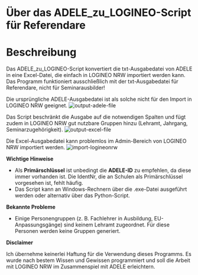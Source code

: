 # Über das ADELE_zu_LOGINEO-Script für Referendare

# Beschreibung
Das ADELE_zu_LOGINEO-Script konvertiert die txt-Ausgabedatei von ADELE in eine Excel-Datei, die einfach in LOGINEO NRW importiert werden kann.
Das Programm funktioniert ausschließlich mit der txt-Ausgabedatei für Referendare, nicht für Seminarausbilder!

Die ursprüngliche ADELE-Ausgabedatei ist als solche nicht für den Import in LOGINEO NRW geeignet.
![output-adele-file](https://user-images.githubusercontent.com/81589/197849771-cebcfba8-eaf7-47fe-856d-1d906b2e6a10.png)

Das Script beschränkt die Ausgabe auf die notwendigen Spalten und fügt zudem in LOGINEO NRW gut nutzbare Gruppen hinzu (Lehramt, Jahrgang, Seminarzugehörigkeit).
![output-excel-file](https://user-images.githubusercontent.com/81589/197849774-66da92f6-8955-4013-8eba-be15e6838ac3.png)

Die Excel-Ausgabedatei kann problemlos im Admin-Bereich von LOGINEO NRW importiert werden.
![import-logineonrw](https://user-images.githubusercontent.com/81589/197849765-faecbafe-717a-494c-9d84-67bc4b28852d.png)


__Wichtige Hinweise__
* Als __Primärschlüssel__ ist unbedingt die __ADELE-ID__ zu empfehlen, da diese immer vorhanden ist. Die IdentNr, die an Schulen als Primärschlüssel vorgesehen ist, fehlt häufig.
* Das Script kann an Windows-Rechnern über die .exe-Datei ausgeführt werden oder alternativ über das Python-Script.

__Bekannte Probleme__
* Einige Personengruppen (z. B. Fachlehrer in Ausbildung, EU-Anpassungsgänge) sind keinem Lehramt zugeordnet. Für diese Personen werden keine Gruppen generiert.

__Disclaimer__

Ich übernehme keinerlei Haftung für die Verwendung dieses Programms. Es wurde nach bestem Wissen und Gewissen programmiert und soll die Arbeit mit LOGINEO NRW im Zusammenspiel mit ADELE erleichtern.

